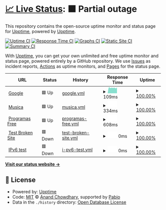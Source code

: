 # [📈 Live Status](https://upptime.github.io/upptime): <!--live status--> **🟧 Partial outage**

This repository contains the open-source uptime monitor and status page for [Upptime](https://upptime.js.org), powered by [Upptime](https://github.com/upptime/upptime).

[![Uptime CI](https://github.com/upptime/upptime/workflows/Uptime%20CI/badge.svg)](https://github.com/upptime/upptime/actions?query=workflow%3A%22Uptime+CI%22)
[![Response Time CI](https://github.com/upptime/upptime/workflows/Response%20Time%20CI/badge.svg)](https://github.com/upptime/upptime/actions?query=workflow%3A%22Response+Time+CI%22)
[![Graphs CI](https://github.com/upptime/upptime/workflows/Graphs%20CI/badge.svg)](https://github.com/upptime/upptime/actions?query=workflow%3A%22Graphs+CI%22)
[![Static Site CI](https://github.com/upptime/upptime/workflows/Static%20Site%20CI/badge.svg)](https://github.com/upptime/upptime/actions?query=workflow%3A%22Static+Site+CI%22)
[![Summary CI](https://github.com/upptime/upptime/workflows/Summary%20CI/badge.svg)](https://github.com/upptime/upptime/actions?query=workflow%3A%22Summary+CI%22)

With [Upptime](https://upptime.js.org), you can get your own unlimited and free uptime monitor and status page, powered entirely by a GitHub repository. We use [Issues](https://github.com/upptime/upptime/issues) as incident reports, [Actions](https://github.com/upptime/upptime/actions) as uptime monitors, and [Pages](https://upptime.github.io/upptime) for the status page.

<!--start: status pages-->
<!-- This summary is generated by Upptime (https://github.com/upptime/upptime) -->
<!-- Do not edit this manually, your changes will be overwritten -->
<!-- prettier-ignore -->
| URL | Status | History | Response Time | Uptime |
| --- | ------ | ------- | ------------- | ------ |
| <img alt="" src="https://icons.duckduckgo.com/ip3/www.google.com.ico" height="13"> [Google](https://www.google.com) | 🟩 Up | [google.yml](https://github.com/Diego-Bears/practica2/commits/HEAD/history/google.yml) | <details><summary><img alt="Response time graph" src="./graphs/google/response-time-week.png" height="20"> 109ms</summary><br><a href="https://upptime.github.io/upptime/history/google"><img alt="Response time 98" src="https://img.shields.io/endpoint?url=https%3A%2F%2Fraw.githubusercontent.com%2FDiego-Bears%2Fpractica2%2FHEAD%2Fapi%2Fgoogle%2Fresponse-time.json"></a><br><a href="https://upptime.github.io/upptime/history/google"><img alt="24-hour response time 88" src="https://img.shields.io/endpoint?url=https%3A%2F%2Fraw.githubusercontent.com%2FDiego-Bears%2Fpractica2%2FHEAD%2Fapi%2Fgoogle%2Fresponse-time-day.json"></a><br><a href="https://upptime.github.io/upptime/history/google"><img alt="7-day response time 109" src="https://img.shields.io/endpoint?url=https%3A%2F%2Fraw.githubusercontent.com%2FDiego-Bears%2Fpractica2%2FHEAD%2Fapi%2Fgoogle%2Fresponse-time-week.json"></a><br><a href="https://upptime.github.io/upptime/history/google"><img alt="30-day response time 98" src="https://img.shields.io/endpoint?url=https%3A%2F%2Fraw.githubusercontent.com%2FDiego-Bears%2Fpractica2%2FHEAD%2Fapi%2Fgoogle%2Fresponse-time-month.json"></a><br><a href="https://upptime.github.io/upptime/history/google"><img alt="1-year response time 98" src="https://img.shields.io/endpoint?url=https%3A%2F%2Fraw.githubusercontent.com%2FDiego-Bears%2Fpractica2%2FHEAD%2Fapi%2Fgoogle%2Fresponse-time-year.json"></a></details> | <details><summary><a href="https://upptime.github.io/upptime/history/google">100.00%</a></summary><a href="https://upptime.github.io/upptime/history/google"><img alt="All-time uptime 100.00%" src="https://img.shields.io/endpoint?url=https%3A%2F%2Fraw.githubusercontent.com%2FDiego-Bears%2Fpractica2%2FHEAD%2Fapi%2Fgoogle%2Fuptime.json"></a><br><a href="https://upptime.github.io/upptime/history/google"><img alt="24-hour uptime 100.00%" src="https://img.shields.io/endpoint?url=https%3A%2F%2Fraw.githubusercontent.com%2FDiego-Bears%2Fpractica2%2FHEAD%2Fapi%2Fgoogle%2Fuptime-day.json"></a><br><a href="https://upptime.github.io/upptime/history/google"><img alt="7-day uptime 100.00%" src="https://img.shields.io/endpoint?url=https%3A%2F%2Fraw.githubusercontent.com%2FDiego-Bears%2Fpractica2%2FHEAD%2Fapi%2Fgoogle%2Fuptime-week.json"></a><br><a href="https://upptime.github.io/upptime/history/google"><img alt="30-day uptime 100.00%" src="https://img.shields.io/endpoint?url=https%3A%2F%2Fraw.githubusercontent.com%2FDiego-Bears%2Fpractica2%2FHEAD%2Fapi%2Fgoogle%2Fuptime-month.json"></a><br><a href="https://upptime.github.io/upptime/history/google"><img alt="1-year uptime 100.00%" src="https://img.shields.io/endpoint?url=https%3A%2F%2Fraw.githubusercontent.com%2FDiego-Bears%2Fpractica2%2FHEAD%2Fapi%2Fgoogle%2Fuptime-year.json"></a></details>
| <img alt="" src="https://icons.duckduckgo.com/ip3/youtube.com.ico" height="13"> [Musica](https://youtube.com) | 🟩 Up | [musica.yml](https://github.com/Diego-Bears/practica2/commits/HEAD/history/musica.yml) | <details><summary><img alt="Response time graph" src="./graphs/musica/response-time-week.png" height="20"> 334ms</summary><br><a href="https://upptime.github.io/upptime/history/musica"><img alt="Response time 334" src="https://img.shields.io/endpoint?url=https%3A%2F%2Fraw.githubusercontent.com%2FDiego-Bears%2Fpractica2%2FHEAD%2Fapi%2Fmusica%2Fresponse-time.json"></a><br><a href="https://upptime.github.io/upptime/history/musica"><img alt="24-hour response time 264" src="https://img.shields.io/endpoint?url=https%3A%2F%2Fraw.githubusercontent.com%2FDiego-Bears%2Fpractica2%2FHEAD%2Fapi%2Fmusica%2Fresponse-time-day.json"></a><br><a href="https://upptime.github.io/upptime/history/musica"><img alt="7-day response time 334" src="https://img.shields.io/endpoint?url=https%3A%2F%2Fraw.githubusercontent.com%2FDiego-Bears%2Fpractica2%2FHEAD%2Fapi%2Fmusica%2Fresponse-time-week.json"></a><br><a href="https://upptime.github.io/upptime/history/musica"><img alt="30-day response time 334" src="https://img.shields.io/endpoint?url=https%3A%2F%2Fraw.githubusercontent.com%2FDiego-Bears%2Fpractica2%2FHEAD%2Fapi%2Fmusica%2Fresponse-time-month.json"></a><br><a href="https://upptime.github.io/upptime/history/musica"><img alt="1-year response time 334" src="https://img.shields.io/endpoint?url=https%3A%2F%2Fraw.githubusercontent.com%2FDiego-Bears%2Fpractica2%2FHEAD%2Fapi%2Fmusica%2Fresponse-time-year.json"></a></details> | <details><summary><a href="https://upptime.github.io/upptime/history/musica">100.00%</a></summary><a href="https://upptime.github.io/upptime/history/musica"><img alt="All-time uptime 100.00%" src="https://img.shields.io/endpoint?url=https%3A%2F%2Fraw.githubusercontent.com%2FDiego-Bears%2Fpractica2%2FHEAD%2Fapi%2Fmusica%2Fuptime.json"></a><br><a href="https://upptime.github.io/upptime/history/musica"><img alt="24-hour uptime 100.00%" src="https://img.shields.io/endpoint?url=https%3A%2F%2Fraw.githubusercontent.com%2FDiego-Bears%2Fpractica2%2FHEAD%2Fapi%2Fmusica%2Fuptime-day.json"></a><br><a href="https://upptime.github.io/upptime/history/musica"><img alt="7-day uptime 100.00%" src="https://img.shields.io/endpoint?url=https%3A%2F%2Fraw.githubusercontent.com%2FDiego-Bears%2Fpractica2%2FHEAD%2Fapi%2Fmusica%2Fuptime-week.json"></a><br><a href="https://upptime.github.io/upptime/history/musica"><img alt="30-day uptime 100.00%" src="https://img.shields.io/endpoint?url=https%3A%2F%2Fraw.githubusercontent.com%2FDiego-Bears%2Fpractica2%2FHEAD%2Fapi%2Fmusica%2Fuptime-month.json"></a><br><a href="https://upptime.github.io/upptime/history/musica"><img alt="1-year uptime 100.00%" src="https://img.shields.io/endpoint?url=https%3A%2F%2Fraw.githubusercontent.com%2FDiego-Bears%2Fpractica2%2FHEAD%2Fapi%2Fmusica%2Fuptime-year.json"></a></details>
| <img alt="" src="https://icons.duckduckgo.com/ip3/eliteos.net.ico" height="13"> [Programas Free](https://eliteos.net/) | 🟩 Up | [programas-free.yml](https://github.com/Diego-Bears/practica2/commits/HEAD/history/programas-free.yml) | <details><summary><img alt="Response time graph" src="./graphs/programas-free/response-time-week.png" height="20"> 608ms</summary><br><a href="https://upptime.github.io/upptime/history/programas-free"><img alt="Response time 577" src="https://img.shields.io/endpoint?url=https%3A%2F%2Fraw.githubusercontent.com%2FDiego-Bears%2Fpractica2%2FHEAD%2Fapi%2Fprogramas-free%2Fresponse-time.json"></a><br><a href="https://upptime.github.io/upptime/history/programas-free"><img alt="24-hour response time 357" src="https://img.shields.io/endpoint?url=https%3A%2F%2Fraw.githubusercontent.com%2FDiego-Bears%2Fpractica2%2FHEAD%2Fapi%2Fprogramas-free%2Fresponse-time-day.json"></a><br><a href="https://upptime.github.io/upptime/history/programas-free"><img alt="7-day response time 608" src="https://img.shields.io/endpoint?url=https%3A%2F%2Fraw.githubusercontent.com%2FDiego-Bears%2Fpractica2%2FHEAD%2Fapi%2Fprogramas-free%2Fresponse-time-week.json"></a><br><a href="https://upptime.github.io/upptime/history/programas-free"><img alt="30-day response time 577" src="https://img.shields.io/endpoint?url=https%3A%2F%2Fraw.githubusercontent.com%2FDiego-Bears%2Fpractica2%2FHEAD%2Fapi%2Fprogramas-free%2Fresponse-time-month.json"></a><br><a href="https://upptime.github.io/upptime/history/programas-free"><img alt="1-year response time 577" src="https://img.shields.io/endpoint?url=https%3A%2F%2Fraw.githubusercontent.com%2FDiego-Bears%2Fpractica2%2FHEAD%2Fapi%2Fprogramas-free%2Fresponse-time-year.json"></a></details> | <details><summary><a href="https://upptime.github.io/upptime/history/programas-free">100.00%</a></summary><a href="https://upptime.github.io/upptime/history/programas-free"><img alt="All-time uptime 100.00%" src="https://img.shields.io/endpoint?url=https%3A%2F%2Fraw.githubusercontent.com%2FDiego-Bears%2Fpractica2%2FHEAD%2Fapi%2Fprogramas-free%2Fuptime.json"></a><br><a href="https://upptime.github.io/upptime/history/programas-free"><img alt="24-hour uptime 100.00%" src="https://img.shields.io/endpoint?url=https%3A%2F%2Fraw.githubusercontent.com%2FDiego-Bears%2Fpractica2%2FHEAD%2Fapi%2Fprogramas-free%2Fuptime-day.json"></a><br><a href="https://upptime.github.io/upptime/history/programas-free"><img alt="7-day uptime 100.00%" src="https://img.shields.io/endpoint?url=https%3A%2F%2Fraw.githubusercontent.com%2FDiego-Bears%2Fpractica2%2FHEAD%2Fapi%2Fprogramas-free%2Fuptime-week.json"></a><br><a href="https://upptime.github.io/upptime/history/programas-free"><img alt="30-day uptime 100.00%" src="https://img.shields.io/endpoint?url=https%3A%2F%2Fraw.githubusercontent.com%2FDiego-Bears%2Fpractica2%2FHEAD%2Fapi%2Fprogramas-free%2Fuptime-month.json"></a><br><a href="https://upptime.github.io/upptime/history/programas-free"><img alt="1-year uptime 100.00%" src="https://img.shields.io/endpoint?url=https%3A%2F%2Fraw.githubusercontent.com%2FDiego-Bears%2Fpractica2%2FHEAD%2Fapi%2Fprogramas-free%2Fuptime-year.json"></a></details>
| <img alt="" src="https://icons.duckduckgo.com/ip3/thissitedoesnotexist.koj.co.ico" height="13"> [Test Broken Site](https://thissitedoesnotexist.koj.co) | 🟥 Down | [test-broken-site.yml](https://github.com/Diego-Bears/practica2/commits/HEAD/history/test-broken-site.yml) | <details><summary><img alt="Response time graph" src="./graphs/test-broken-site/response-time-week.png" height="20"> 0ms</summary><br><a href="https://upptime.github.io/upptime/history/test-broken-site"><img alt="Response time 0" src="https://img.shields.io/endpoint?url=https%3A%2F%2Fraw.githubusercontent.com%2FDiego-Bears%2Fpractica2%2FHEAD%2Fapi%2Ftest-broken-site%2Fresponse-time.json"></a><br><a href="https://upptime.github.io/upptime/history/test-broken-site"><img alt="24-hour response time 0" src="https://img.shields.io/endpoint?url=https%3A%2F%2Fraw.githubusercontent.com%2FDiego-Bears%2Fpractica2%2FHEAD%2Fapi%2Ftest-broken-site%2Fresponse-time-day.json"></a><br><a href="https://upptime.github.io/upptime/history/test-broken-site"><img alt="7-day response time 0" src="https://img.shields.io/endpoint?url=https%3A%2F%2Fraw.githubusercontent.com%2FDiego-Bears%2Fpractica2%2FHEAD%2Fapi%2Ftest-broken-site%2Fresponse-time-week.json"></a><br><a href="https://upptime.github.io/upptime/history/test-broken-site"><img alt="30-day response time 0" src="https://img.shields.io/endpoint?url=https%3A%2F%2Fraw.githubusercontent.com%2FDiego-Bears%2Fpractica2%2FHEAD%2Fapi%2Ftest-broken-site%2Fresponse-time-month.json"></a><br><a href="https://upptime.github.io/upptime/history/test-broken-site"><img alt="1-year response time 0" src="https://img.shields.io/endpoint?url=https%3A%2F%2Fraw.githubusercontent.com%2FDiego-Bears%2Fpractica2%2FHEAD%2Fapi%2Ftest-broken-site%2Fresponse-time-year.json"></a></details> | <details><summary><a href="https://upptime.github.io/upptime/history/test-broken-site">100.00%</a></summary><a href="https://upptime.github.io/upptime/history/test-broken-site"><img alt="All-time uptime 100.00%" src="https://img.shields.io/endpoint?url=https%3A%2F%2Fraw.githubusercontent.com%2FDiego-Bears%2Fpractica2%2FHEAD%2Fapi%2Ftest-broken-site%2Fuptime.json"></a><br><a href="https://upptime.github.io/upptime/history/test-broken-site"><img alt="24-hour uptime 100.00%" src="https://img.shields.io/endpoint?url=https%3A%2F%2Fraw.githubusercontent.com%2FDiego-Bears%2Fpractica2%2FHEAD%2Fapi%2Ftest-broken-site%2Fuptime-day.json"></a><br><a href="https://upptime.github.io/upptime/history/test-broken-site"><img alt="7-day uptime 100.00%" src="https://img.shields.io/endpoint?url=https%3A%2F%2Fraw.githubusercontent.com%2FDiego-Bears%2Fpractica2%2FHEAD%2Fapi%2Ftest-broken-site%2Fuptime-week.json"></a><br><a href="https://upptime.github.io/upptime/history/test-broken-site"><img alt="30-day uptime 100.00%" src="https://img.shields.io/endpoint?url=https%3A%2F%2Fraw.githubusercontent.com%2FDiego-Bears%2Fpractica2%2FHEAD%2Fapi%2Ftest-broken-site%2Fuptime-month.json"></a><br><a href="https://upptime.github.io/upptime/history/test-broken-site"><img alt="1-year uptime 100.00%" src="https://img.shields.io/endpoint?url=https%3A%2F%2Fraw.githubusercontent.com%2FDiego-Bears%2Fpractica2%2FHEAD%2Fapi%2Ftest-broken-site%2Fuptime-year.json"></a></details>
| <img alt="" src="https://icons.duckduckgo.com/ip3/null.ico" height="13"> [IPv6 test](forwardemail.net) | 🟥 Down | [i-pv6-test.yml](https://github.com/Diego-Bears/practica2/commits/HEAD/history/i-pv6-test.yml) | <details><summary><img alt="Response time graph" src="./graphs/i-pv6-test/response-time-week.png" height="20"> 0ms</summary><br><a href="https://upptime.github.io/upptime/history/i-pv6-test"><img alt="Response time 0" src="https://img.shields.io/endpoint?url=https%3A%2F%2Fraw.githubusercontent.com%2FDiego-Bears%2Fpractica2%2FHEAD%2Fapi%2Fi-pv6-test%2Fresponse-time.json"></a><br><a href="https://upptime.github.io/upptime/history/i-pv6-test"><img alt="24-hour response time 0" src="https://img.shields.io/endpoint?url=https%3A%2F%2Fraw.githubusercontent.com%2FDiego-Bears%2Fpractica2%2FHEAD%2Fapi%2Fi-pv6-test%2Fresponse-time-day.json"></a><br><a href="https://upptime.github.io/upptime/history/i-pv6-test"><img alt="7-day response time 0" src="https://img.shields.io/endpoint?url=https%3A%2F%2Fraw.githubusercontent.com%2FDiego-Bears%2Fpractica2%2FHEAD%2Fapi%2Fi-pv6-test%2Fresponse-time-week.json"></a><br><a href="https://upptime.github.io/upptime/history/i-pv6-test"><img alt="30-day response time 0" src="https://img.shields.io/endpoint?url=https%3A%2F%2Fraw.githubusercontent.com%2FDiego-Bears%2Fpractica2%2FHEAD%2Fapi%2Fi-pv6-test%2Fresponse-time-month.json"></a><br><a href="https://upptime.github.io/upptime/history/i-pv6-test"><img alt="1-year response time 0" src="https://img.shields.io/endpoint?url=https%3A%2F%2Fraw.githubusercontent.com%2FDiego-Bears%2Fpractica2%2FHEAD%2Fapi%2Fi-pv6-test%2Fresponse-time-year.json"></a></details> | <details><summary><a href="https://upptime.github.io/upptime/history/i-pv6-test">100.00%</a></summary><a href="https://upptime.github.io/upptime/history/i-pv6-test"><img alt="All-time uptime 100.00%" src="https://img.shields.io/endpoint?url=https%3A%2F%2Fraw.githubusercontent.com%2FDiego-Bears%2Fpractica2%2FHEAD%2Fapi%2Fi-pv6-test%2Fuptime.json"></a><br><a href="https://upptime.github.io/upptime/history/i-pv6-test"><img alt="24-hour uptime 100.00%" src="https://img.shields.io/endpoint?url=https%3A%2F%2Fraw.githubusercontent.com%2FDiego-Bears%2Fpractica2%2FHEAD%2Fapi%2Fi-pv6-test%2Fuptime-day.json"></a><br><a href="https://upptime.github.io/upptime/history/i-pv6-test"><img alt="7-day uptime 100.00%" src="https://img.shields.io/endpoint?url=https%3A%2F%2Fraw.githubusercontent.com%2FDiego-Bears%2Fpractica2%2FHEAD%2Fapi%2Fi-pv6-test%2Fuptime-week.json"></a><br><a href="https://upptime.github.io/upptime/history/i-pv6-test"><img alt="30-day uptime 100.00%" src="https://img.shields.io/endpoint?url=https%3A%2F%2Fraw.githubusercontent.com%2FDiego-Bears%2Fpractica2%2FHEAD%2Fapi%2Fi-pv6-test%2Fuptime-month.json"></a><br><a href="https://upptime.github.io/upptime/history/i-pv6-test"><img alt="1-year uptime 100.00%" src="https://img.shields.io/endpoint?url=https%3A%2F%2Fraw.githubusercontent.com%2FDiego-Bears%2Fpractica2%2FHEAD%2Fapi%2Fi-pv6-test%2Fuptime-year.json"></a></details>

<!--end: status pages-->

[**Visit our status website →**](https://upptime.github.io/upptime)

## 📄 License

- Powered by: [Upptime](https://github.com/upptime/upptime)
- Code: [MIT](./LICENSE) © [Anand Chowdhary](https://anandchowdhary.com), supported by [Pabio](https://pabio.com)
- Data in the `./history` directory: [Open Database License](https://opendatacommons.org/licenses/odbl/1-0/)
